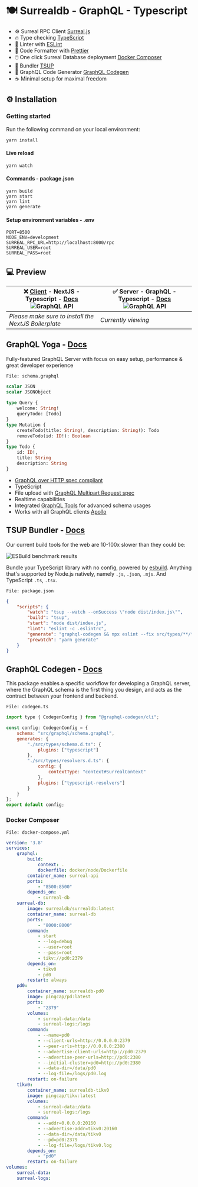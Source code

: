 
# 🍽️ Surrealdb - GraphQL - Typescript 
-  ⚙️ Surreal RPC Client [Surreal.js](https://github.com/surrealdb/surrealdb.js#surrealdbjs)
-  🔥 Type checking  [TypeScript](https://www.typescriptlang.org/)
-  📏  Linter with  [ESLint](https://eslint.org/)
-  💖  Code Formatter with  [Prettier](https://prettier.io/)
-  🖱️  One click Surreal Database deployment [Docker Composer](https://docs.docker.com/compose/)
-  💯  Bundler [TSUP](https://github.com/egoist/tsup#%EF%B8%8F-install)
- 🤖  GraphQL Code Generator [GraphQL Codegen](https://www.the-guild.dev/graphql/codegen#live-demo)
- ☕  Minimal setup for maximal freedom

## ⚙️ Installation

### Getting started

Run the following command on your local environment:
```shell
yarn install
```

#### Live reload
```shell
yarn watch
```

#### Commands - package.json
```
yarn build
yarn start
yarn lint
yarn generate
```
#### Setup environment variables - .env
```env
PORT=8500  
NODE_ENV=development  
SURREAL_RPC_URL=http://localhost:8000/rpc  
SURREAL_USER=root  
SURREAL_PASS=root
```


## 💻 Preview
|❌ [Client](https://github.com/the-haus/surrealdb-graphql-boilerplate) - NextJS - Typescript -  [Docs](https://github.com/the-haus/surrealdb-graphql-boilerplate) ![GraphQL API](https://puu.sh/JqErT/00bfe4847c.gif) |✅  Server - GraphQL - Typescript - [Docs](#surreal-api-typescript-boilerplate) ![GraphQL API](https://puu.sh/JqEsq/7c552ac177.gif) |
|--|--|
| *Please make sure to install the NextJS Boilerplate* | *Currently viewing* |


## GraphQL Yoga - [Docs](https://github.com/dotansimha/graphql-yoga#graphql-yoga)

Fully-featured GraphQL Server with focus on easy setup, performance & great developer experience

    File: schema.graphql

```graphql
scalar JSON  
scalar JSONObject  
  
type Query {  
	welcome: String!  
	queryTodo: [Todo]  
}  
type Mutation {  
	createTodo(title: String!, description: String!): Todo  
	removeTodo(id: ID!): Boolean  
}  
type Todo {  
	id: ID!,  
	title: String  
	description: String  
}
```

-  [GraphQL over HTTP spec compliant](https://github.com/graphql/graphql-over-http)
-  TypeScript
-  File upload with  [GraphQL Multipart Request spec](https://github.com/jaydenseric/graphql-multipart-request-spec)
-  Realtime capabilities
- Integrated [GraphQL Tools](https://graphql-tools.com/) for advanced schema usages
- Works with all GraphQL clients [Apollo](https://www.apollographql.com/docs/react/)


## TSUP Bundler - [Docs](https://github.com/egoist/tsup#%EF%B8%8F-install)
Our current build tools for the web are 10-100x slower than they could be:

![ESBuild benchmark results](https://puu.sh/JqEpa/58719aabfe.png)

Bundle your TypeScript library with no config, powered by [esbuild](https://github.com/evanw/esbuild).
Anything that's supported by Node.js natively, namely `.js`, `.json`, `.mjs`. And TypeScript `.ts`, `.tsx`.

    File: package.json

```json
{
	"scripts": {  
		"watch": "tsup --watch --onSuccess \"node dist/index.js\"",  
		"build": "tsup",  
		"start": "node dist/index.js",  
		"lint": "eslint -c .eslintrc",  
		"generate": "graphql-codegen && npx eslint --fix src/types/**/*.d.ts",  
		"prewatch": "yarn generate"  
	}
}
```

## GraphQL Codegen - [Docs](https://www.graphql-yoga.com/docs)

This package enables a specific workflow for developing a GraphQL server, where the GraphQL schema is the first thing you design, and acts as the contract between your frontend and backend.

    File: codegen.ts
```js
import type { CodegenConfig } from "@graphql-codegen/cli";

const config: CodegenConfig = {
    schema: "src/graphql/schema.graphql",
    generates: {
        "./src/types/schema.d.ts": {
            plugins: ["typescript"]
        },
        "./src/types/resolvers.d.ts": {
            config: {
                contextType: "context#SurrealContext"
            },
            plugins: ["typescript-resolvers"]
        }
    }
};
export default config;
```
### Docker Composer
    File: docker-compose.yml
```yaml
version: '3.8'  
services:  
	graphql:  
		build:  
			context: .  
			dockerfile: docker/node/Dockerfile  
		container_name: surreal-api  
		ports:  
			- "8500:8500"  
		depends_on:  
			- surreal-db  
	surreal-db:  
		image: surrealdb/surrealdb:latest  
		container_name: surreal-db  
		ports:  
			- "8000:8000"  
		command:  
			- start  
			- --log=debug  
			- --user=root  
			- --pass=root  
			- tikv://pd0:2379  
		depends_on:  
			- tikv0  
			- pd0  
		restart: always  
	pd0:  
		container_name: surrealdb-pd0  
		image: pingcap/pd:latest  
		ports:  
			- "2379"  
		volumes:  
			- surreal-data:/data  
			- surreal-logs:/logs  
		command:  
			- --name=pd0  
			- --client-urls=http://0.0.0.0:2379  
			- --peer-urls=http://0.0.0.0:2380  
			- --advertise-client-urls=http://pd0:2379  
			- --advertise-peer-urls=http://pd0:2380  
			- --initial-cluster=pd0=http://pd0:2380  
			- --data-dir=/data/pd0  
			- --log-file=/logs/pd0.log  
		restart: on-failure  
	tikv0:  
		container_name: surrealdb-tikv0  
		image: pingcap/tikv:latest  
		volumes:  
			- surreal-data:/data  
			- surreal-logs:/logs  
		command:  
			- --addr=0.0.0.0:20160  
			- --advertise-addr=tikv0:20160  
			- --data-dir=/data/tikv0  
			- --pd=pd0:2379  
			- --log-file=/logs/tikv0.log  
		depends_on:  
			- "pd0"  
		restart: on-failure  
volumes:  
	surreal-data:  
	surreal-logs:
  ```
